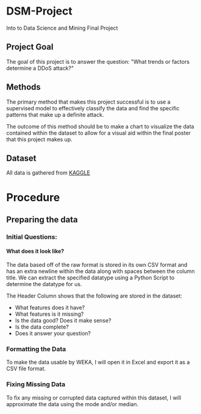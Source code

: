 # DSM-Project
Into to Data Science and Mining Final Project

## Project Goal

  The goal of this project is to answer the question:
  "What trends or factors determine a DDoS attack?"

## Methods

  The primary method that makes this project successful is to use a supervised model to effectively classify the data and find the specific patterns that make up a definite attack.

  The outcome of this method should be to make a chart to visualize the data contained within the dataset to allow for a visual aid within the final poster that this project makes up.

## Dataset

  All data is gathered from [KAGGLE](https://www.kaggle.com/datasets/aymenabb/ddos-evaluation-dataset-cic-ddos2019)

# Procedure

## Preparing the data

### Initial Questions:

#### What does it look like?

  The data based off of the raw format is stored in its own CSV format and has an extra newline within the data along with spaces between the column title. We can extract the specified datatype using a Python Script to determine the datatype for us.

  The Header Column shows that the following are stored in the dataset:

- What features does it have?
- What features is it missing?
- Is the data good? Does it make sense?
- Is the data complete?
- Does it answer your question?

### Formatting the Data

  To make the data usable by WEKA, I will open it in Excel and export it as a CSV file format.

### Fixing Missing Data

  To fix any missing or corrupted data captured within this dataset, I will approximate the data using the mode and/or median.



  
